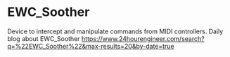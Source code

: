 # EWC_Soother
Device to intercept and manipulate commands from MIDI controllers.
Daily blog about EWC_Soother
https://www.24hourengineer.com/search?q=%22EWC_Soother%22&max-results=20&by-date=true
